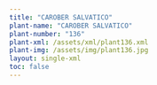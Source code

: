 ```yaml
---
title: "CAROBER SALVATICO"
plant-name: "CAROBER SALVATICO"
plant-number: "136"
plant-xml: /assets/xml/plant136.xml
plant-img: /assets/img/plant136.jpg
layout: single-xml
toc: false
---
```

